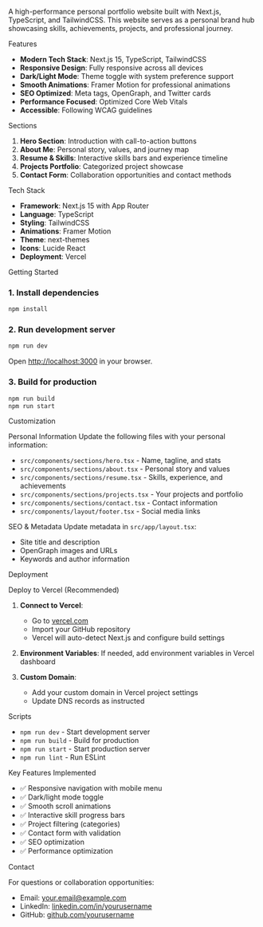 A high-performance personal portfolio website built with Next.js, TypeScript, and TailwindCSS. This website serves as a personal brand hub showcasing skills, achievements, projects, and professional journey.

 Features

- **Modern Tech Stack**: Next.js 15, TypeScript, TailwindCSS
- **Responsive Design**: Fully responsive across all devices
- **Dark/Light Mode**: Theme toggle with system preference support
- **Smooth Animations**: Framer Motion for professional animations
- **SEO Optimized**: Meta tags, OpenGraph, and Twitter cards
- **Performance Focused**: Optimized Core Web Vitals
- **Accessible**: Following WCAG guidelines

Sections

1. **Hero Section**: Introduction with call-to-action buttons
2. **About Me**: Personal story, values, and journey map
3. **Resume & Skills**: Interactive skills bars and experience timeline
4. **Projects Portfolio**: Categorized project showcase
5. **Contact Form**: Collaboration opportunities and contact methods

Tech Stack

- **Framework**: Next.js 15 with App Router
- **Language**: TypeScript
- **Styling**: TailwindCSS
- **Animations**: Framer Motion
- **Theme**: next-themes
- **Icons**: Lucide React
- **Deployment**: Vercel

Getting Started

### 1. Install dependencies
```bash
npm install
```

### 2. Run development server
```bash
npm run dev
```

Open [http://localhost:3000](http://localhost:3000) in your browser.

### 3. Build for production
```bash
npm run build
npm run start
```
Customization

Personal Information
Update the following files with your personal information:

- `src/components/sections/hero.tsx` - Name, tagline, and stats
- `src/components/sections/about.tsx` - Personal story and values
- `src/components/sections/resume.tsx` - Skills, experience, and achievements
- `src/components/sections/projects.tsx` - Your projects and portfolio
- `src/components/sections/contact.tsx` - Contact information
- `src/components/layout/footer.tsx` - Social media links

SEO & Metadata
Update metadata in `src/app/layout.tsx`:
- Site title and description
- OpenGraph images and URLs
- Keywords and author information

Deployment

Deploy to Vercel (Recommended)

1. **Connect to Vercel**:
   - Go to [vercel.com](https://vercel.com)
   - Import your GitHub repository
   - Vercel will auto-detect Next.js and configure build settings

2. **Environment Variables**:
   If needed, add environment variables in Vercel dashboard

3. **Custom Domain**:
   - Add your custom domain in Vercel project settings
   - Update DNS records as instructed

Scripts

- `npm run dev` - Start development server
- `npm run build` - Build for production
- `npm run start` - Start production server
- `npm run lint` - Run ESLint

Key Features Implemented

- ✅ Responsive navigation with mobile menu
- ✅ Dark/light mode toggle
- ✅ Smooth scroll animations
- ✅ Interactive skill progress bars
- ✅ Project filtering (categories)
- ✅ Contact form with validation
- ✅ SEO optimization
- ✅ Performance optimization

Contact

For questions or collaboration opportunities:
- Email: your.email@example.com
- LinkedIn: [linkedin.com/in/yourusername](https://linkedin.com/in/yourusername)
- GitHub: [github.com/yourusername](https://github.com/yourusername)
